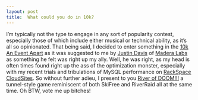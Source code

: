 ```yaml
---
layout: post
title:  What could you do in 10k?
---
```


I’m typically not the type to engage in any sort of popularity contest, especially those of which include either musical or technical ability, as it’s all so opinionated. That being said, I decided to enter something in the [10k An Event Apart](http://10k.aneventapart.com/) as it was suggested to me by [Justin Davis](http://twitter.com/jwd2a) of [Madera Labs](http://www.maderalabs.com/) as something he felt was right up my ally. Well, he was right, as my head is often times found right up the ass of the optimization monster, especially with my recent trials and tribulations of MySQL performance on [RackSpace CloudSites](http://www.rackspacecloud.com/). So without further adieu, I present to you [River of DOOM!!!](http://10k.aneventapart.com/Entry/168) a tunnel-style game reminiscent of both SkiFree and RiverRaid all at the same time. Oh BTW, vote me up bitches!
